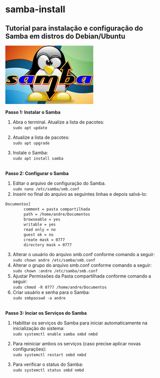 # samba-install
Tutorial para instalação e configuração do Samba em distros do Debian/Ubuntu</br>
---

<img src="/imagens/samba.png">


**Passo 1: Instalar o Samba**
1) Abra o terminal.
Atualize a lista de pacotes:</br>
`sudo apt update`

2) Atualize a lista de pacotes:</br>
`sudo apt upgrade`

3) Instale o Samba:</br>
`sudo apt install samba` </br> </br>

**Passo 2: Configurar o Samba**
1) Editar o arquivo de configuração do Samba.</br>
`sudo nano /etc/samba/smb.conf`
2) Inserir no final do arquivo as seguintes linhas e depois salvá-lo:</br>

```
Documentos]
        comment = pasta compartilhada
        path = /home/andre/Documentos
        browseable = yes
        writable = yes
        read only = no
        guest ok = no
        create mask = 0777
        directory mask = 0777
```
3) Alterar o usuário do arquivo smb.conf conforme comando a seguir:</br>
`sudo chown andre /etc/samba/smb.conf`
4) Alterar o grupo do arquivo smb.conf conforme comando a seguir:</br>
`sudo chown :andre /etc/samba/smb.conf`
5) Ajustar Permissões da Pasta compartilhada conforme comando a seguir:</br>
`sudo chmod -R 0777 /home/andre/Documentos`
6) Criar usuário e senha para o Samba:</br>
`sudo smbpasswd -a andre` </br> </br> 

**Passo 3: Inciar os Serviços do Samba**
1) Habilitar os serviços do Samba para iniciar automaticamente na inicialização do sistema:</br>
`sudo systemctl enable samba smbd nmbd` </br>

2) Para reiniciar ambos os serviços (caso precise aplicar novas configurações):</br>
`sudo systemctl restart smbd nmbd` </br>

3) Para verificar o status do Samba:</br>
`sudo systemctl status smbd nmbd`




 




